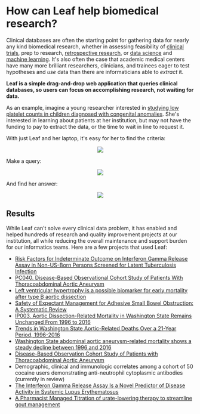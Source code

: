 # How can Leaf help biomedical research?
Clinical databases are often the starting point for gathering data for nearly any kind biomedical research, whether in assessing feasibility of <a href="https://en.wikipedia.org/wiki/Clinical_trial" target="_blank">clinical trials</a>, prep to research, <a href="https://en.wikipedia.org/wiki/Retrospective_cohort_study" target="_blank">retrospective research</a>, or <a href="https://en.wikipedia.org/wiki/Data_science" target="_blank">data science</a> and <a href="https://en.wikipedia.org/wiki/Machine_learning" target="_blank">machine learning</a>. It's also often the case that academic medical centers have many more brilliant researchers, clinicians, and trainees eager to test hypotheses and *use* data than there are informaticians able to *extract* it.

**Leaf is a simple drag-and-drop web application that queries clinical databases, so users can focus on accomplishing research, not waiting for data.**

As an example, imagine a young researcher interested in <a href="https://www.ncbi.nlm.nih.gov/pubmed/28880458" target="_blank">studying low platelet counts in children diagnosed with congenital anomalies</a>. She's interested in learning about patients at her institution, but may not have the funding to pay to extract the data, or the time to wait in line to request it.

With just Leaf and her laptop, it's easy for her to find the criteria:
<p align="center"><img src="https://user-images.githubusercontent.com/10424962/55850440-2e3b9200-5b09-11e9-81b9-b4191df5ec61.png"/></p>

Make a query:
<p align="center"><img src="https://user-images.githubusercontent.com/10424962/55850331-c38a5680-5b08-11e9-851e-9709f27385e1.png"/></p>

And find her answer:
<p align="center"><img src="https://user-images.githubusercontent.com/10424962/55850939-73f95a00-5b0b-11e9-8ef1-516bc4d3d0de.png"/></p>

## Results
While Leaf can't solve every clinical data problem, it has enabled and helped hundreds of research and quality improvement projects at our institution, all while reducing the overall maintenance and support burden for our informatics teams. Here are a few projects that used Leaf:

* <a href="https://doi.org/10.1093/ofid/ofy184" target="_blank">Risk Factors for Indeterminate Outcome on Interferon Gamma Release Assay in Non-US-Born Persons Screened for Latent Tuberculosis Infection</a>
* <a href="https://www.jvascsurg.org/article/S0741-5214(18)30694-3/fulltext">PC040. Disease-Based Observational Cohort Study of Patients With Thoracoabdominal Aortic Aneurysm</a>
* <a href="https://www.ncbi.nlm.nih.gov/pubmed/30552040">Left ventricular hypertrophy is a possible biomarker for early mortality after type B aortic dissection</a>
* <a href="https://www.journalacs.org/article/S1072-7515(17)31397-2/abstract">Safety of Expectant Management for Adhesive Small Bowel Obstruction: A Systematic Review</a>
* <a href="https://www.jvascsurg.org/article/S0741-5214(18)30519-6/abstract">IP003. Aortic Dissection-Related Mortality in Washington State Remains Unchanged From 1996 to 2016</a>
* <a href="https://www.jvascsurg.org/article/S0741-5214(18)31457-5/fulltext">Trends in Washington State Aortic-Related Deaths Over a 21-Year Period, 1996-2016</a>
* <a href="https://www.jvascsurg.org/article/S0741-5214(19)30184-3/abstract">Washington State abdominal aortic aneurysm-related mortality shows a steady decline between 1996 and 2016</a>
* <a href="https://www.jvascsurg.org/article/S0741-5214(18)31457-5/fulltext">Disease-Based Observation Cohort Study of Patients with Thoracoabdominal Aortic Aneurysm</a>
* <a>Demographic, clinical and immunologic correlates among a cohort of 50 cocaine users demonstrating anti-neutrophil cytoplasmic antibodies (currently in review)</a>
* <a href="https://acrabstracts.org/abstract/the-interferon-gamma-release-assay-is-a-novel-predictor-of-disease-activity-in-systemic-lupus-erythematosus/">The Interferon Gamma Release Assay Is a Novel Predictor of Disease Activity in Systemic Lupus Erythematosus</a>
* <a href="https://acrabstracts.org/abstract/pharmacist-managed-titration-of-urate-lowering-therapy-to-streamline-gout-management/">A Pharmacist Managed Titration of urate-lowering therapy to streamline gout management</a>